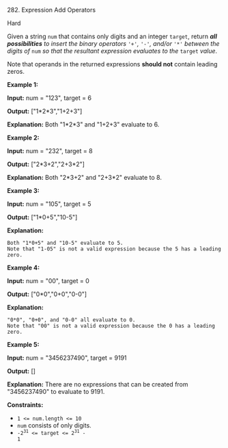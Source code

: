 ﻿282\. Expression Add Operators

Hard

Given a string `num` that contains only digits and an integer `target`, return _**all possibilities** to insert the binary operators_ `'+'`_,_ `'-'`_, and/or_ `'*'` _between the digits of_ `num` _so that the resultant expression evaluates to the_ `target` _value_.

Note that operands in the returned expressions **should not** contain leading zeros.

**Example 1:**

**Input:** num = "123", target = 6

**Output:** \["1\*2\*3","1+2+3"\]

**Explanation:** Both "1\*2\*3" and "1+2+3" evaluate to 6. 

**Example 2:**

**Input:** num = "232", target = 8

**Output:** \["2\*3+2","2+3\*2"\]

**Explanation:** Both "2\*3+2" and "2+3\*2" evaluate to 8. 

**Example 3:**

**Input:** num = "105", target = 5

**Output:** \["1\*0+5","10-5"\]

**Explanation:**

    Both "1*0+5" and "10-5" evaluate to 5.
    Note that "1-05" is not a valid expression because the 5 has a leading zero. 

**Example 4:**

**Input:** num = "00", target = 0

**Output:** \["0\*0","0+0","0-0"\]

**Explanation:**

    "0*0", "0+0", and "0-0" all evaluate to 0.
    Note that "00" is not a valid expression because the 0 has a leading zero. 

**Example 5:**

**Input:** num = "3456237490", target = 9191

**Output:** \[\]

**Explanation:** There are no expressions that can be created from "3456237490" to evaluate to 9191. 

**Constraints:**

*   `1 <= num.length <= 10`
*   `num` consists of only digits.
*   <code>-2<sup>31</sup> <= target <= 2<sup>31</sup> - 1</code>